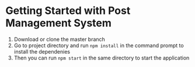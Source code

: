 # Getting Started with Post Management System

1. Download or clone the master branch
2. Go to project directory and run `npm install` in the command prompt to install the dependenies
3. Then you can run `npm start` in the same directory to start the application
